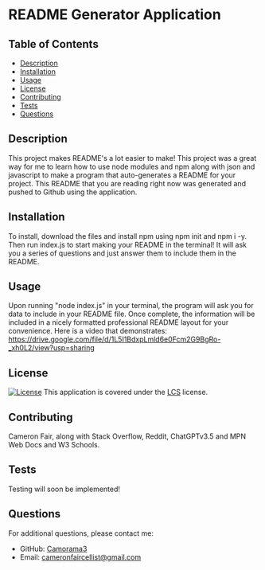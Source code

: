 
# README Generator Application

## Table of Contents
- [Description](#description)
- [Installation](#installation)
- [Usage](#usage)
- [License](#license)
- [Contributing](#contributing)
- [Tests](#tests)
- [Questions](#questions)

## Description
This project makes README's a lot easier to make! This project was a great way for me to learn how to use node modules and npm along with json and javascript to make a program that auto-generates a README for your project. This README that you are reading right now was generated and pushed to Github using the application. 

## Installation
To install, download the files and install npm using npm init and npm i -y. Then run index.js to start making your README in the terminal! It will ask you a series of questions and just answer them to include them in the README.

## Usage
Upon running "node index.js" in your terminal, the program will ask you for data to include in your README file. Once complete, the information will be included in a nicely formatted professional README layout for your convenience. Here is a video that demonstrates: https://drive.google.com/file/d/1L5I1BdxpLmld6e0Fcm2G9BgRo-_xh0L2/view?usp=sharing

## License
[![License](https://img.shields.io/badge/License-LCS-brightgreen.svg)](https://opensource.org/licenses/LCS)
This application is covered under the [LCS](https://opensource.org/licenses/LCS) license.

## Contributing
Cameron Fair, along with Stack Overflow, Reddit, ChatGPTv3.5 and MPN Web Docs and W3 Schools.

## Tests
Testing will soon be implemented!

## Questions
For additional questions, please contact me:
- GitHub: [Camorama3](https://github.com/Camorama3)
- Email: [cameronfaircellist@gmail.com](mailto:cameronfaircellist@gmail.com)

